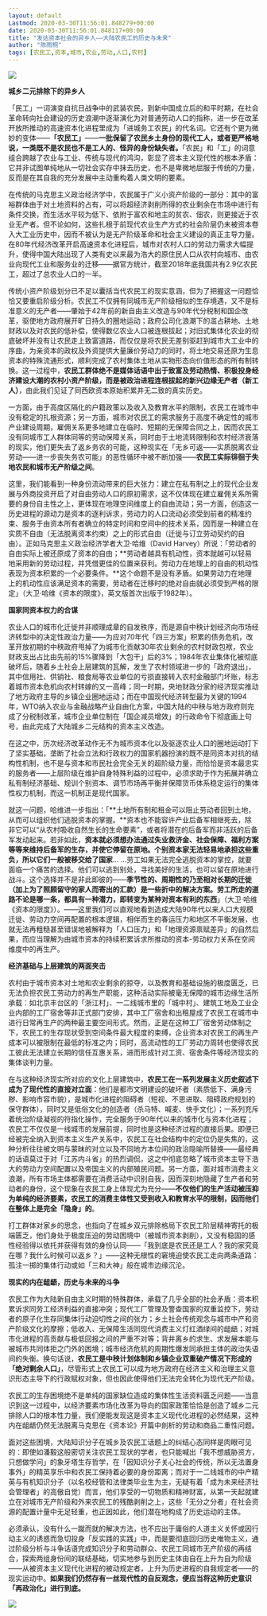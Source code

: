 ```yaml
---
layout: default
Lastmod: 2020-03-30T11:56:01.848279+00:00
date: 2020-03-30T11:56:01.848117+00:00
title: "发达资本社会的异乡人——大陆农民工的历史与未来"
author: "陈雨桐"
tags: [农民工,资本,城市,农业,劳动,人口,农村]
---
```


![](https://images.weserv.nl/?url=https%3A//mmbiz.qpic.cn/mmbiz_jpg/MWqPosHOqI6ABcP5ibKCqJOzjZDgEDVicVneaVGj4sStjofBjF1ibNnWoy2fgo47HWibTkvC2gOYzrkibbuqzra50kA/640%3Fwx_fmt%3Djpeg)

**城乡二元排除下的异乡人**

「民工」一词演变自抗日战争中的武装农民，到新中国成立后的和平时期，在社会革命转向社会建设的历史浪潮中逐渐演化为对普通劳动人口的指称，进一步在改革开放所推动的高速资本化进程里成为「进城务工农民」的代名词。它还有个更为微妙的变体——**「农民工」**——**一批保留了农民乡土身份的现代工人，或者更严格地说，一类既不是农民也不是工人的、怪异的身份缺失者。**「农民」和「工」的词意组合跨越了农业与工业、传统与现代的鸿沟，彰显了资本主义现代性的根本矛盾：它并非试图单纯地从一切社会实存中抹去历史，也不是卑微地屈服于传统的力量，反而是在其自我的充分发展中主动重构着人类文明的要素。

在传统的马克思主义政治经济学中，农民属于广义小资产阶级的一部分：其中的富裕群体由于对土地资料的占有，可以将超经济剥削所得的农业剩余在市场中进行有条件交换，而生活水平较为低下、依附于富农和地主的贫农、佃农，则更接近于农业无产者。但不论如何，这些扎根于前现代农业生产方式的社会阶层仍未被资本卷入大工业历史中，因而不被认为是无产阶级革命和社会主义建设的真正主导力量。在80年代经济改革开启高速资本化进程后，城市对农村人口的劳动力需求大幅提升，使得中国大陆出现了人类有史以来最为浩大的原住民人口从农村向城市、由农业向现代工业和服务业的迁移——据官方统计，截至2018年底我国共有2.9亿农民工，超过了总农业人口的一半。

传统小资产阶级划分已不足以囊括当代农民工的现实意涵，但为了把握这一问题恰恰又要重启阶级分析。农民工不仅拥有同城市无产阶级相似的生存境遇，又不是标准意义的无产者——肇始于42年前的新自由主义改造与90年代分税制和国企改革，驱使地方政府展开旷日持久的圈地运动；政府公司化浪潮下的滥占耕地、土地财政以及对农民的低补偿，使得数亿农业人口被连根拔起；对旧式集体化农业的彻底破坏并没有让农民走上致富道路，而仅仅是将农民无差别驱赶到城市大工业中的序曲，为亲资本的政权及外资提供大量廉价劳动力的同时，将土地交易还原为生息资本的特殊流通形式，顺利完成了农村集体土地从实物形态向价值形态的所有制转换。这一过程中，**农民工群体绝不是媒体话语中出于致富及劳动热情、积极投身经济建设大潮的农村小资产阶级，而是被政治进程连根拔起的新兴边缘无产者（新工人）**，由此我们见证了同西欧资本原始积累并无二致的真实历史。

一方面，由于高度区隔化的户籍政策以及收入及教育水平的限制，农民工在城市中没有稳定的扎根资源；另一方面，城市对农民工的需求服务于高度不确定性的城市产业建设周期，雇佣关系更多地建立在临时、短期的无保障合同之上，因而农民工没有同城市工人群体同等的劳动保障关系，同时由于土地流转限制和农村经济衰落的现实，他们更失去了返乡务农的可能，这种现实在「无乡可返——实质脱离农业劳动——进一步丧失务农可能」的恶性循环中被不断加强——**农民工实际徘徊于失地农民和城市无产阶级之间**。

这里，我们能看到一种身份流动带来的巨大张力：建立在私有制之上的现代企业发展与外商投资开启了对自由劳动人口的原初需求，这不仅体现在建立雇佣关系所需要的身份自主性之上，更体现在地理空间维度上的自由流动；另一方面，创造这一历史进程的源动力是资本的逐利诉求，劳动力的人口流动必须受到前者的精准约束、服务于由资本所有者确立的特定时间和空间中的技术关系，因而是一种建立在实质不自由（无法脱离资本约束）之上的形式自由（迁徙与订立劳动契约的自由）。正如马克思主义政治经济学者大卫·哈维（David Harvey）所说：「劳动者的自由实际上被还原成了资本的自由；**劳动者越具有机动性，资本就越可以轻易地采用新的劳动过程，并凭借更佳的位置来获利。劳动力在地理上的自由的机动性表现为资本积累的一个必要条件。**这个命题不是没有矛盾。如果劳动力在地理上的机动性应该满足资本的需要，劳动者在迁移时的绝对自由就必须受到严格的限定」（大卫·哈维《资本的限度》，英文版首次出版于1982年）。

**国家同资本权力的合谋**

农业人口的城市化迁徙并非顺理成章的自发秩序，而是源自中秧计划经济向市场经济转型中的决定性政治力量——为应对70年代「四三方案」积累的债务危机，改革开放初期的中秧政府甩掉了为城市化贡献30年农业剩余的农村财政包袱，农业财政支出占比由先前的15%骤降到「大包干」后的3%；1984年农业集体化被彻底破坏后，随着乡土社会上层建筑的瓦解，发生了农村领域进一步的「政府退出」，其中信用社、供销社、粮食局等农业单位的亏损直接转入农村金融部门坏账，标志着城市资本危机向农村转嫁的又一高峰；同一时期，央地财政分家的经济现实推动了地方政府主导的乡镇企业圈地运动；而在中国现代经济转型最为关键的1994年，WTO纳入农业与金融战略产业自由化方案，中国大陆的中秧与地方政府则完成了分税制改革，城市企业单位制在「国企减员增效」的行政命令下彻底画上句号，由此完成了大陆城乡二元结构的资本主义改造。

在这之中，历次经济改革动作无不为城市资本化以及驱逐农业人口的圈地运动打下了坚实基础，垄断了社会立法和行政权力的国家机器扮演的既不是同资本对抗的结构性机制，也不是与资本和市民社会完全无关的超阶级力量，而恰恰是资本最忠实的服务者——上层阶级在维护自身特殊利益的过程中，必须求助于作为拓展并确立私有制经济基础、规训个别资本、调节市场再平衡并保障货币体系稳定运行的集体性权力机制，而这一机制正是现代国家。

就这一问题，哈维进一步指出：「**土地所有制和租金可以阻止劳动者回到土地，从而可以组织他们逃脱资本的掌握。**资本也不能容许产业后备军相继死去，除非它可以“从农村吸收自然生长的生命要素”，或者将潜在的后备军而非活跃的后备军发动起来。若非如此，**资本就必须想办法通过失业救济金、社会保障、福利方案等等来维持后备军的生存，并使它停留在原地。个别资本家无法轻易地承担这些重负，所以它们一般被移交给了国家**... ...劳工如果无法完全逃脱资本的掌控，就要面临一个痛苦的选择。他们可以逃到别处，寻找美好的生活，也可以留在原地进行战斗。这个选择并不是非此即彼的——**季节性的、周期性的乃至相对长期的迁徙（加上为了照顾留守的家人而寄出的汇款）是一些折中的解决方案。劳工所走的道路不论是哪一条，都具有一种潜力，即转变为某种对资本有利的东西**」（大卫·哈维《资本的限度》）。——这里我们可以直观地看到造成大陆90年代以来人口大规模迁徙、劳动力空间再配置的根本逻辑，相伴而生的春运压力和地区不平衡发展，也就无法再粗糙甚至错误地被解释为「人口压力」和「地理资源禀赋差异」的自然后果，而应当理解为由城市资本的持续积累诉求所推动的资本-劳动权力关系在空间维度中的再生产。

**经济基础与上层建筑的两面夹击**

农村由于城市资本对土地和农业剩余的掠夺，以及教育和基础设施的极度匮乏，已无法负担农民工劳动力的再生产职能，这种活动实际被毫无保障的城市边缘生活所承载：如北京丰台区的「浙江村」、一二线城市里的「城中村」、建筑工地及工业企业内部的工厂宿舍等非正式部门安排，其中工厂宿舍和出租屋成了农民工在城市中进行日常再生产的两种最主要空间形式。然而，正是在这种工厂宿舍劳动体制之下，农民工的生存现状受到空间条件最大程度的束缚，企业资本对农民工的再生产成本可以被限制在最低的标准之内；同时，高流动性的工厂劳动力周转也使得农民工彼此无法建立长期的信任互惠关系，进而形成针对工资、宿舍条件等经济现实的集体谈判力量。

在与这种经济现实所对应的文化上层建筑中，**农民工在一系列发展主义历史叙述下成为了现代性的直接对立面**：他们是都市文明建设的破坏者（素质低下、满身污秽、影响市容市貌），是城市化进程的阻碍者（短视、不思进取、阻碍政府规划的保守群体），同时又是低俗文化的创造者（杀马特、喊麦、快手文化）；一系列充斥着统治阶级凝视的符指化操作，完全服务于90年代以来的城市化与资本化进程；农民工不仅仅是一线城市的发展前提，同时也是这种经济过程的直接后果。即便已经被完全纳入到资本主义生产关系中，农民工在社会结构中的定位仍是失焦的，这种分析往往被文明与蒙昧的对立以及不同地方本位间的政治隐喻所替换——最经典的话语莫过于对「江苏内斗省」的热烈调侃，这之中彻底忽略了城市资本主导下浩大的劳动力空间配置以及帝国主义的内部殖民问题。另一方面，面对城市消费主义浪潮，所有市场主体都需要在消费活动中识别自我，因而深刻地隐藏了生产者和劳动者的身份，这个现象在农民工身上体现尤为充分——**不仅他们的生产活动被压抑为单纯的经济要素，农民工的消费主体性又受到收入和教育水平的限制，因而他们在整体上是完全「隐身」的**。

打工群体对家乡的思念，也指向了在城乡双元排除格局下农民工阶层精神寄托的极端匮乏，他们身处于极度压迫的劳动困境中（被城市资本剥削），又没有稳固的感性经验得以依托并获得有效的身份认同——「我到底是农民还是工人？我的家究竟在哪？我什么时候可以返乡？」——这种无根性的窘境迫使农民工走向两条道路：孤注一掷的集体行动或如「三和大神」般在城市边缘沉沦。

**现实的内在龃龉，历史与未来的斗争**

农民工作为大陆新自由主义时期的特殊群体，承载了几乎全部的社会矛盾：资本积累诉求同劳工经济利益的直接冲突；现代工厂管理及警查国家的双重监控下，劳动者的原子化生存同集体行动迫切性之间的张力；乡土社会传统观念与城市中产和资产阶级文化的摩擦；低收入、无保障生活同现代消费主义灯红酒绿间的龃龉；对城市化进程的高贡献与极低回报之间的严重不对等；背井离乡的求生、求发展本能与被城市共同体拒之门外的困境；城市经济危机的周期性爆发同承担主体的政治失语间的失衡。换句话说，**农民工是中秧计划体制和乡镇企业双重破产情况下形成的「绝对剩余人口」**，尽管形式上农民工可以成为地方政府在经济主义和治理主义意识形态主导下的行政赋权对象，但也因此使得他们无法完全转化为现代无产阶级。

农民工的生存困境绝不是单纯的国家缺位造成的集体性生活资料匮乏问题——当意识到这一过程中，以经济要素市场化改革为导向的国家政策恰恰是创造了城乡二元排除人口的根本性力量，我们便能发现这是资本主义现代化进程的必然结果，这种内在龃龉仍然无法脱离马克思在《资本论》开篇中剖析的劳动和商品二重性问题。

面对这些困境，大陆知识分子在城乡及农民工话题上的纠结心态同样是肉眼可见的：即使如潘毅这般密切关注农民工现状的学者，也只能喊出「我不想威胁资方，只想做学问」的象牙塔生存哲学，在「因知识分子关心社会的传统，所以无法置身事外」的精英享乐中和农民工保持着必要的身份距离；而对于一二线城市的中产精英与有机知识分子（以名校经管和法律类毕业生为主，无疑有着「成为未来经济社会管理者」的高傲自觉）而言，他们享受的一切物质和精神财富，从第一天起就建立在对城市无产阶级和外来农民工的残酷剥削之上，这些「无分之分者」在社会资源的配置计量中无足轻重，也正因如此，他们潜在地构成了历史运动的主体。

必须承认，没有什么一蹴而就的解决方法，也不应出于庸俗的人道主义关怀或因行动主义的诱惑而急切投身「反实践的实践」中，而是要彻底回归历史唯物主义，通过阶级分析与斗争话语完成知识分子和劳动群众、农民工同城市无产阶级的再结合，探索两组身份间的联结基础，切实地参与到历史主体由自在上升为自为阶级——从被资本主义现代化进程的被动规定者，上升为历史进程的自我规定者——的现实运动中。**如果我们仍然存有一丝现代性的自反观念，便应当将这种历史意识「再政治化」进行到底。**

![](https://images.weserv.nl/?url=https%3A//mmbiz.qpic.cn/mmbiz_jpg/MWqPosHOqI6ABcP5ibKCqJOzjZDgEDVicVaa6wdfvsPGBgGHJqoVRZkyHiap0VxFswOX5lLWzZ1BBAoymvibtadWzA/640%3Fwx_fmt%3Djpeg)

